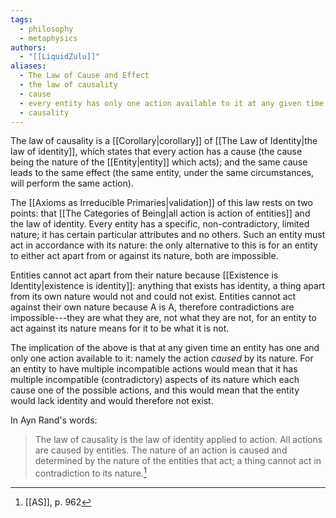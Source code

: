 ```yaml
---
tags:
  - philosophy
  - metaphysics
authors:
  - "[[LiquidZulu]]"
aliases:
  - The Law of Cause and Effect
  - the law of causality
  - cause
  - every entity has only one action available to it at any given time
  - causality
---
```

The law of causality is a [[Corollary|corollary]] of [[The Law of Identity|the law of identity]], which states that every action has a cause (the cause being the nature of the [[Entity|entity]] which acts); and the same cause leads to the same effect (the same entity, under the same circumstances, will perform the same action). 

The [[Axioms as Irreducible Primaries|validation]] of this law rests on two points: that [[The Categories of Being|all action is action of entities]] and the law of identity. Every entity has a specific, non-contradictory, limited nature; it has certain particular attributes and no others. Such an entity must act in accordance with its nature: the only alternative to this is for an entity to either act apart from or against its nature, both are impossible.

Entities cannot act apart from their nature because [[Existence is Identity|existence is identity]]: anything that exists has identity, a thing apart from its own nature would not and could not exist. Entities cannot act against their own nature because A is A, therefore contradictions are impossible---they are what they are, not what they are not, for an entity to act against its nature means for it to be what it is not.

The implication of the above is that at any given time an entity has one and only one action available to it: namely the action *caused* by its nature. For an entity to have multiple incompatible actions would mean that it has multiple incompatible (contradictory) aspects of its nature which each cause one of the possible actions, and this would mean that the entity would lack identity and would therefore not exist.

In Ayn Rand's words:
>The law of causality is the law of identity applied to action. All actions are caused by entities. The nature of an action is caused and determined by the nature of the entities that act; a thing cannot act in contradiction to its nature.[^1]

[^1]: [[AS]], p. 962